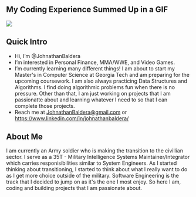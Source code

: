 ## My Coding Experience Summed Up in a GIF

![](https://media.giphy.com/media/3o752eGiFHjtwVoTzq/source.gif)


## Quick Intro
-  Hi, I’m @JohnathanBaldera
-  I’m interested in Personal Finance, MMA/WWE, and Video Games.
-  I’m currently learning many different things! I am about to start my Master's in Computer Science at Georgia Tech and am preparing for the upcoming coursework. I am also always practicing Data Structures and Algorithms.  I find doing algorithmic problems fun when there is no pressure.  Other than that, I am just working on projects that I am passionatte about and learning whatever I need to so that I can complete those projects. 
-  Reach me at JohnathanBaldera@gmail.com or https://www.linkedin.com/in/johnathanbaldera/

## About Me

I am currently an Army soldier who is making the transition to the civillian sector.  I serve as a 35T - Military Intelligence Systems Maintainer/Integrator which carries responisibilities similar to System Engineers.  As I started thinking about transitioning, I started to think about what I really want to do as I get more choice outside of the military.  Software Engineering is the track that I decided to jump on as it's the one I most enjoy.  So here I am, coding and building projects that I am passionate about.

<!---
JohnathanBaldera/JohnathanBaldera is a ✨ special ✨ repository because its `README.md` (this file) appears on your GitHub profile.
You can click the Preview link to take a look at your changes.
--->
